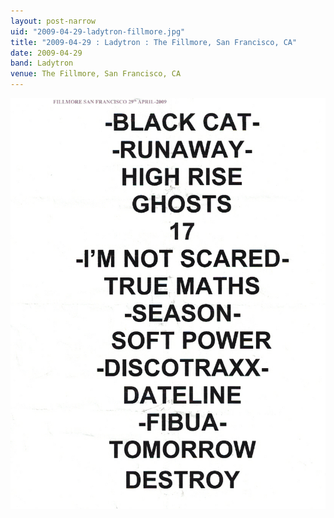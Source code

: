 ```yaml
---
layout: post-narrow
uid: "2009-04-29-ladytron-fillmore.jpg"
title: "2009-04-29 : Ladytron : The Fillmore, San Francisco, CA"
date: 2009-04-29
band: Ladytron
venue: The Fillmore, San Francisco, CA
---
```


<div class="showcase">
  <img src="/img/2009/04/20090429-Ladytron-Fillmore.jpg" alt="2009-04-29-ladytron-fillmore.jpg">
</div>

